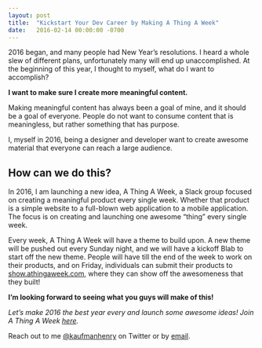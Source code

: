 ```yaml
---
layout: post
title:  "Kickstart Your Dev Career by Making A Thing A Week"
date:   2016-02-14 00:00:00 -0700
---
```


2016 began, and many people had New Year’s resolutions. I heard a whole slew of different plans, unfortunately many will end up unaccomplished. At the beginning of this year, I thought to myself, what do I want to accomplish?

**I want to make sure I create more meaningful content.**

Making meaningful content has always been a goal of mine, and it should be a goal of everyone. People do not want to consume content that is meaningless, but rather something that has purpose.

I, myself in 2016, being a designer and developer want to create awesome material that everyone can reach a large audience.

## How can we do this?
In 2016, I am launching a new idea, A Thing A Week, a Slack group focused on creating a meaningful product every single week. Whether that product is a simple website to a full-blown web application to a mobile application. The focus is on creating and launching one awesome “thing” every single week.

Every week, A Thing A Week will have a theme to build upon. A new theme will be pushed out every Sunday night, and we will have a kickoff Blab to start off the new theme. People will have till the end of the week to work on their products, and on Friday, individuals can submit their products to [show.athingaweek.com](show.athingaweek.com), where they can show off the awesomeness that they built!

**I’m looking forward to seeing what you guys will make of this!**

_Let’s make 2016 the best year every and launch some awesome ideas! Join A Thing A Week [here](http://www.athingaweek.com)._

Reach out to me [@kaufmanhenry](https://twitter.com/kaufmanhenry) on Twitter or by [email](mailto:hello@henrykaufman.me).